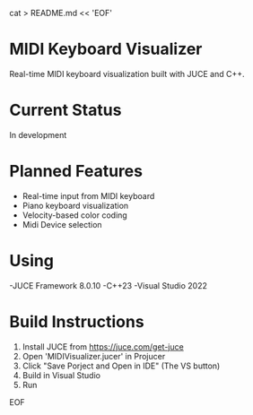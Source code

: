 cat > README.md << 'EOF'
# MIDI Keyboard Visualizer

Real-time MIDI keyboard visualization built with JUCE and C++.

# Current Status
In development

# Planned Features
- Real-time input from MIDI keyboard
- Piano keyboard visualization
- Velocity-based color coding
- Midi Device selection

# Using
-JUCE Framework 8.0.10 
-C++23
-Visual Studio 2022

# Build Instructions
1. Install JUCE from https://juce.com/get-juce
2. Open 'MIDIVisualizer.jucer' in Projucer
3. Click "Save Porject and Open in IDE" (The VS button)
4. Build in Visual Studio
5. Run 

EOF
